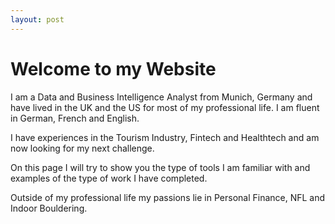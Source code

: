 ```yaml
---
layout: post
---
```

# Welcome to my Website

I am a Data and Business Intelligence Analyst from Munich, Germany and have lived in the UK and the US for most of my professional life. I am fluent in German, French and English.

I have experiences in the Tourism Industry, Fintech and Healthtech and am now looking for my next challenge.

On this page I will try to show you the type of tools I am familiar with and examples of the type of work I have completed.

Outside of my professional life my passions lie in Personal Finance, NFL and Indoor Bouldering.